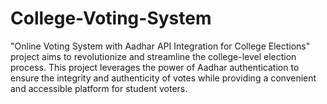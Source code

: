 # College-Voting-System
 "Online Voting System with Aadhar API Integration for College Elections" project aims to revolutionize and streamline the college-level election process. This project leverages the power of Aadhar authentication to ensure the integrity and authenticity of votes while providing a convenient and accessible platform for student voters.
